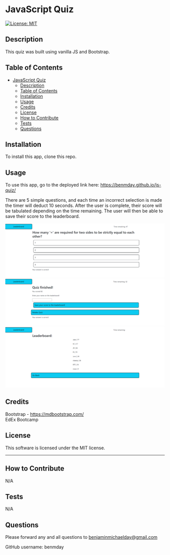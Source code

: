 # JavaScript Quiz

  [![License: MIT](https://img.shields.io/badge/License-MIT-yellow.svg)](https://opensource.org/licenses/MIT)

## Description
  
  This quiz was built using vanilla JS and Bootstrap.   
  
  
## Table of Contents
  
- [JavaScript Quiz](#javascript-quiz)
  - [Description](#description)
  - [Table of Contents](#table-of-contents)
  - [Installation](#installation)
  - [Usage](#usage)
  - [Credits](#credits)
  - [License](#license)
  - [How to Contribute](#how-to-contribute)
  - [Tests](#tests)
  - [Questions](#questions)
  
  
## Installation
  
  To install this app, clone this repo. 
  
  
## Usage
  
To use this app, go to the deployed link here: https://benmday.github.io/js-quiz/ 

There are 5 simple questions, and each time an incorrect selection is made the timer will deduct 10 seconds. After the user is complete, their score will be tabulated depending on the time remaining. The user will then be able to save their score to the leaderboard.  

<p align="center">
    <img src="assets/images/quiz-question.png" alt="Quiz main page" />
    <img src="assets/images/quiz-done.png" alt="Finished quiz" />
    <img src="assets/images/leaderboard.png" alt="Quiz leaderboard" />
</p>
  
## Credits
  
Bootstrap - [https://mdbootstrap.com/  ](https://getbootstrap.com/)
<br/>EdEx Bootcamp

  
## License
  
  This software is licensed under the MIT license.
  
  ---
  
  
## How to Contribute
  
  N/A
  
  
## Tests
  
  N/A
  
  
## Questions
  
  Please forward any and all questions to benjaminmichaelday@gmail.com
  
  GitHub username: benmday